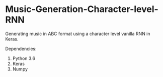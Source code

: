 # Music-Generation-Character-level-RNN
Generating music in ABC format using a character level vanilla RNN in Keras.

Dependencies:
1. Python 3.6
2. Keras
3. Numpy
